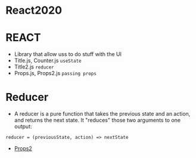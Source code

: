 # React2020
# REACT
* Library that allow uss to do stuff with the UI
* Title.js, Counter.js `useState`
* Title2.js `reducer`
* Props.js, Props2.js `passing props`

# Reducer
* A reducer is a pure function that takes the previous state and an action, and returns the next state. It "reduces" those two arguments to one output:

`reducer = (previousState, action) => nextState`

* [Props2](https://www.youtube.com/watch?v=tsj13GW3SvA&feature=youtu.be)